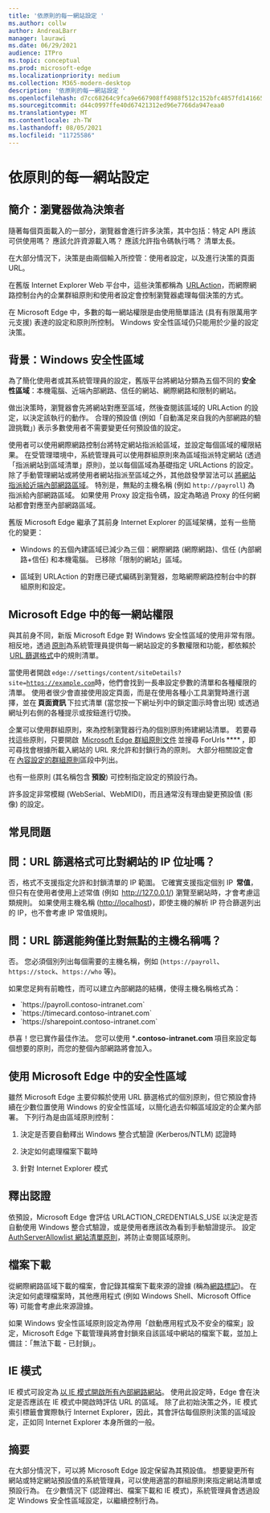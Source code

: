 ```yaml
---
title: '依原則的每一網站設定 '
ms.author: collw
author: AndreaLBarr
manager: laurawi
ms.date: 06/29/2021
audience: ITPro
ms.topic: conceptual
ms.prod: microsoft-edge
ms.localizationpriority: medium
ms.collection: M365-modern-desktop
description: '依原則的每一網站設定 '
ms.openlocfilehash: d7cc68264c9fca9e667908ff4988f512c152bfc4857fd14166519fb3eb337a5a
ms.sourcegitcommit: d44c0997ffe40d67421312ed96e7766da947eaa0
ms.translationtype: MT
ms.contentlocale: zh-TW
ms.lasthandoff: 08/05/2021
ms.locfileid: "11725586"
---
```

# <a name="persite-configuration-by-policy"></a>依原則的每一網站設定

## <a name="introduction-browsers-as-decision-makers"></a>簡介：瀏覽器做為決策者

隨著每個頁面載入的一部分，瀏覽器會進行許多決策，其中包括：特定 API 應該可供使用嗎？ 應該允許資源載入嗎？ 應該允許指令碼執行嗎？ 清單太長。

在大部分情況下，決策是由兩個輸入所控管：使用者設定，以及進行決策的頁面 URL。

在舊版 Internet Explorer Web 平台中，這些決策都稱為  [URLAction](/previous-versions/windows/internet-explorer/ie-developer/platform-apis/ms537178%28v%3dvs.85%29)，而網際網路控制台內的企業群組原則和使用者設定會控制瀏覽器處理每個決策的方式。  

在 Microsoft Edge 中，多數的每一網站權限是由使用簡單語法 (具有有限萬用字元支援) 表達的設定和原則所控制。 Windows 安全性區域仍只能用於少量的設定決策。

## <a name="background-windows-security-zones"></a>背景：Windows 安全性區域

為了簡化使用者或其系統管理員的設定，舊版平台將網站分類為五個不同的 **安全性區域**：本機電腦、近端內部網路、信任的網站、網際網路和限制的網站。

做出決策時，瀏覽器會先將網站對應至區域，然後查閱該區域的 URLAction 的設定，以決定該執行的動作。 合理的預設值 (例如「自動滿足來自我的內部網路的驗證挑戰」) 表示多數使用者不需要變更任何預設值的設定。

使用者可以使用網際網路控制台將特定網站指派給區域，並設定每個區域的權限結果。 在受管理環境中，系統管理員可以使用群組原則來為區域指派特定網站 (透過「指派網站到區域清單」原則)，並以每個區域為基礎指定 URLActions 的設定。 除了手動管理網站或將使用者網站指派至區域之外，其他啟發學習法可以 [將網站指派給近端內部網路區域](/archive/blogs/ieinternals/the-intranet-zone)。 特別是，無點的主機名稱 (例如 `http://payroll`) 為指派給內部網路區域。 如果使用 Proxy 設定指令碼，設定為略過 Proxy 的任何網站都會對應至內部網路區域。

舊版 Microsoft Edge 繼承了其前身 Internet Explorer 的區域架構，並有一些簡化的變更：

- Windows 的五個內建區域已減少為三個：網際網路 (網際網路)、信任 (內部網路+信任) 和本機電腦。 已移除「限制的網站」區域。

- 區域到 URLAction 的對應已硬式編碼到瀏覽器，忽略網際網路控制台中的群組原則和設定。

## <a name="per-site-permissions-in-the-microsoft-edge"></a>Microsoft Edge 中的每一網站權限

與其前身不同，新版 Microsoft Edge 對 Windows 安全性區域的使用非常有限。 相反地，透過 [原則](/deployedge/microsoft-edge-policies)為系統管理員提供每一網站設定的多數權限和功能，都依賴於  [URL 篩選格式](/DeployEdge/edge-learnmmore-url-list-filter%20format)中的規則清單。

當使用者開啟 <code>edge://settings/content/siteDetails?site=https://example.com</code>時，他們會找到一長串設定參數的清單和各種權限的清單。 使用者很少會直接使用設定頁面，而是在使用各種小工具瀏覽時進行選擇，並在 **頁面資訊** 下拉式清單 (當您按一下網址列中的鎖定圖示時會出現) 或透過網址列右側的各種提示或按鈕進行切換。

企業可以使用群組原則，來為控制瀏覽器行為的個別原則佈建網站清單。 若要尋找這些原則，只要開啟  [Microsoft Edge 群組原則文件](/deployedge/microsoft-edge-policies) 並搜尋 ForUrls **** ，即可尋找會根據所載入網站的 URL 來允許和封鎖行為的原則。 大部分相關設定會在 [內容設定的群組原則](/deployedge/microsoft-edge-policies#content-settings)區段中列出。

也有一些原則 (其名稱包含 **預設**) 可控制指定設定的預設行為。

許多設定非常模糊 (WebSerial、WebMIDI)，而且通常沒有理由變更預設值 (影像) 的設定。

## <a name="common-questions"></a>常見問題

## <a name="q-can-the-url-filter-format-match-on-a-sites-ip-address"></a>問：URL 篩選格式可比對網站的 IP 位址嗎？

否，格式不支援指定允許和封鎖清單的 IP 範圍。 它確實支援指定個別 IP  **常值**，但只有在使用者使用上述常值 (例如  <http://127.0.0.1/>) 瀏覽至網站時，才會考慮這類規則。 如果使用主機名稱 (<http://localhost>)，即使主機的解析 IP 符合篩選列出的 IP，也不會考慮 IP 常值規則。

## <a name="q-can-url-filters-matchjustdotless-host-names"></a>問：URL 篩選能夠僅比對無點的主機名稱嗎？

否。 您必須個別列出每個需要的主機名稱，例如 (`https://payroll`、`https://stock`、`https://who` 等)。

如果您足夠有前瞻性，而可以建立內部網路的結構，使得主機名稱格式為：

- <div style="display: inline">`https://payroll.contoso-intranet.com`</div>

- <div style="display: inline">`https://timecard.contoso-intranet.com`</div>

- <div style="display: inline">`https://sharepoint.contoso-intranet.com`</div>

恭喜！您已實作最佳作法。 您可以使用 ***.contoso-intranet.com** 項目來設定每個想要的原則，而您的整個內部網路將會加入。

## <a name="use-of-security-zones-inthe-microsoft-edge"></a>使用 Microsoft Edge 中的安全性區域

雖然 Microsoft Edge 主要仰賴於使用 URL 篩選格式的個別原則，但它預設會持續在少數位置使用 Windows 的安全性區域，以簡化過去仰賴區域設定的企業內部署。 下列行為是由區域原則控制：

1. 決定是否要自動釋出 Windows 整合式驗證 (Kerberos/NTLM) 認證時

2. 決定如何處理檔案下載時

3. 針對 Internet Explorer 模式

## <a name="credential-release"></a>釋出認證

依預設，Microsoft Edge 會評估 URLACTION_CREDENTIALS_USE 以決定是否自動使用 Windows 整合式驗證，或是使用者應該改為看到手動驗證提示。 設定 [AuthServerAllowlist 網站清單原則](/deployedge/microsoft-edge-policies#authserverallowlist)，將防止查閱區域原則。

## <a name="file-downloads"></a>檔案下載

從網際網路區域下載的檔案，會記錄其檔案下載來源的證據 (稱為[網路標記](https://textslashplain.com/2016/04/04/downloads-and-the-mark-of-the-web/))。 在決定如何處理檔案時，其他應用程式 (例如 Windows Shell、Microsoft Office 等) 可能會考慮此來源證據。

如果 Windows 安全性區域原則設定為停用「啟動應用程式及不安全的檔案」設定，Microsoft Edge 下載管理員將會封鎖來自該區域中網站的檔案下載，並加上備註：「無法下載 - 已封鎖」。  

## <a name="ie-mode"></a>IE 模式

IE 模式可設定為 [以 IE 模式開啟所有內部網路網站](/deployedge/edge-ie-mode#configure-all-intranet-sites)。 使用此設定時，Edge 會在決定是否應該在 IE 模式中開啟時評估 URL 的區域。 除了此初始決策之外，IE 模式索引標籤會實際執行 Internet Explorer，因此，其會評估每個原則決策的區域設定，正如同 Internet Explorer 本身所做的一般。

## <a name="summary"></a>摘要

在大部分情況下，可以將 Microsoft Edge 設定保留為其預設值。 想要變更所有網站或特定網站預設值的系統管理員，可以使用適當的群組原則來指定網站清單或預設行為。 在少數情況下 (認證釋出、檔案下載和 IE 模式)，系統管理員會透過設定 Windows 安全性區域設定，以繼續控制行為。
